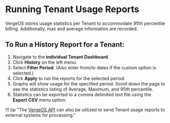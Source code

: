 # Running Tenant Usage Reports


VergeOS stores usage statistics per Tenant to accommodate 95th percentile billing. Additionally, max and average information are recorded.



## To Run a History Report for a Tenant:

1. Navigate to the **individual Tenant Dashboard**. 
2. Click **History** on the left menu.
3. Select **Filter Period**. (Also enter from/to dates if the custom option is selected.)
4. Click **Apply** to run the reports for the selected period.
5. Graphs will show usage for the specified period. Scroll down the page to see the statistics listing of Average, Maximum, and 95th percentile.
6. Statistics can be exported to a comma delimited text file using the **Export CSV** menu option.  

<!-- is this the easiest way to do it?  is there a more streamlined way to 
get usage reports for all tenants? -->
<!-- how about running usage reports from the API?  -->


!!! tip "The [VergeOS API](/knowledge-base/verge-api-guide) can also be utilized to send Tenant usage reports to external systems for processing."

<!-- link to api doc?-->


